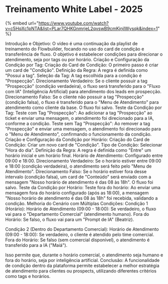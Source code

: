 # Treinamento White Label - 2025


{% embed url="https://www.youtube.com/watch?v=c5HqXc1pNTA&list=PLar7QHKGnmrjeL2qvswB9cmKjnjlWysqk&index=1" %}


Introdução e Objetivo:
O vídeo é uma continuação da playlist de treinamento do Flowbuilder, focando no uso do card de condição e transferência de fluxo.
O objetivo é estabelecer condições para direcionar o atendimento, seja por tags ou por horário.
Criação e Configuração da Condição por Tag:
Criação do Card de Condição: O primeiro passo é criar um card de "Condição".
Definição da Regra: A regra é definida como "Possui a tag".
Seleção da Tag: A tag escolhida para a condição é "Prospecção".
Direcionamento Verdadeiro: Se o cliente possuir a tag "Prospecção" (condição verdadeira), o fluxo será transferido para o "Fluxo com IA" (Inteligência Artificial) para atendimento dos leads em prospecção.
Direcionamento Falso: Se o cliente não possuir a tag "Prospecção" (condição falsa), o fluxo é transferido para o "Menu de Atendimento" para atendimento como cliente da base.
O fluxo foi salvo.
Teste da Condição por Tag:
Teste com Tag "Prospecção": Ao adicionar a tag "Prospecção" ao ticket e enviar uma mensagem, o atendimento foi direcionado para a IA, conforme a condição.
Teste sem Tag "Prospecção": Ao remover a tag "Prospecção" e enviar uma mensagem, o atendimento foi direcionado para o "Menu de Atendimento", confirmando o funcionamento da condição.
Criação e Configuração da Condição por Horário:
Criação do Card de Condição: Criar um novo card de "Condição".
Tipo de Condição: Selecionar "Hora do dia".
Definição da Regra: A regra é definida como "Entre" um horário inicial e um horário final.
Horário de Atendimento: Configurado entre 09:00 e 18:00.
Direcionamento Verdadeiro: Se o horário estiver entre 09:00 e 18:00 (condição verdadeira), o atendimento será feito pelo "Menu de Atendimento".
Direcionamento Falso: Se o horário estiver fora desse intervalo (condição falsa), um card de "Conteúdo" será enviado com a mensagem "Nosso horário de atendimento é das 08 às 18h".
O fluxo foi salvo.
Teste da Condição por Horário:
Teste fora do horário: Ao enviar uma mensagem fora do horário configurado (após as 18:00), a mensagem "Nosso horário de atendimento é das 08 às 18h" foi recebida, validando a condição.
Melhoria do Cenário com Múltiplas Condições:
Condição 1 (Horário):
Horário de Atendimento (09:00 - 18:00): Se verdadeiro, o fluxo vai para o "Departamento Comercial" (atendimento humano).
Fora do Horário: Se falso, o fluxo vai para um "Prompt de IA" (Beatriz).


Condição 2 (Dentro do Departamento Comercial):
Horário de Atendimento (09:00 - 18:00): Se verdadeiro, o cliente é atendido pelo time comercial.
Fora do Horário: Se falso (sem comercial disponível), o atendimento é transferido para a IA ("Maiá").


Isso permite que, durante o horário comercial, o atendimento seja humano e fora do horário, seja por inteligência artificial.
Conclusão:
A funcionalidade de condição dentro da plataforma permite estabelecer a melhor estratégia de atendimento para clientes ou prospects, utilizando diferentes critérios como tags e horários.

